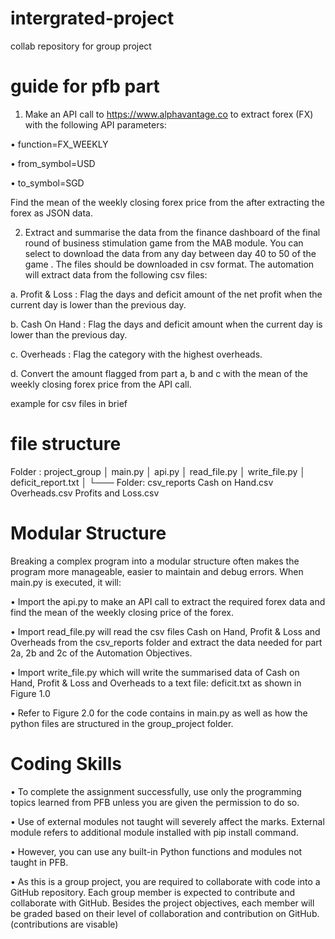 # intergrated-project
collab repository for group project

# guide for pfb part

1.	Make an API call  to https://www.alphavantage.co to extract forex (FX) with the following API parameters:

•	function=FX_WEEKLY

•	from_symbol=USD 

•	to_symbol=SGD

Find the mean of the weekly closing forex price from the after extracting the forex as JSON data.


2.	Extract and summarise the data from the finance dashboard of the final round of business stimulation game from the MAB module. You can select to download the data from any day between day 40 to 50 of the game . The files should be downloaded in csv format. The automation will extract data from the following csv files:

a.	Profit & Loss :  Flag  the days and deficit amount of the net profit when the current day is lower than the previous day.

b.	Cash On Hand :  Flag the days and deficit amount when the current day is lower than the previous day.

c.	Overheads : Flag the  category with the highest overheads. 

d.	Convert the amount flagged from part a, b and c with the mean of the weekly closing forex price from the API call.

example for csv files in brief


# file structure
Folder : project_group
    │   main.py
    │   api.py
    │   read_file.py
    │   write_file.py
    │   deficit_report.txt
    │
    └─── Folder: csv_reports
               Cash on Hand.csv
               Overheads.csv
	      Profits and Loss.csv

# Modular Structure
Breaking a complex program into a modular structure often makes the program more manageable, easier to maintain and debug errors. 
When main.py is executed, it will:

•	Import the api.py  to make an API call to extract the required forex data and find the mean of the weekly closing price of the forex.

•	Import read_file.py will read the csv files Cash on Hand, Profit & Loss and Overheads from the csv_reports folder and extract the data needed for part 2a, 2b and 2c of the Automation Objectives.

•	Import write_file.py which will write the summarised data of Cash on Hand, Profit & Loss and Overheads to a text file: deficit.txt as shown in Figure 1.0

•	Refer to Figure 2.0 for the code contains in main.py as well as how the python files are structured in the group_project folder.


# Coding Skills

•	To complete the assignment successfully, use only the programming topics learned from PFB unless you are given the permission to do so. 

•	Use of external modules not taught will severely affect the marks. External module refers to additional module installed with pip install command.

•	However, you can use any built-in Python functions and modules not taught in PFB.

•	As this is a group project, you are required to collaborate with code into a GitHub repository. Each group member is expected to contribute and collaborate with GitHub. Besides the project objectives, each member will be graded based on their level of collaboration and contribution on GitHub. (contributions are visable)
